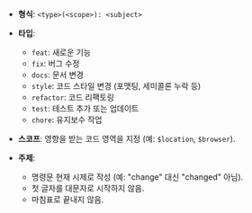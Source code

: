 - **형식**: `<type>(<scope>): <subject>`
- **타입**:
    
    - `feat`: 새로운 기능
    - `fix`: 버그 수정
    - `docs`: 문서 변경
    - `style`: 코드 스타일 변경 (포맷팅, 세미콜론 누락 등)
    - `refactor`: 코드 리팩토링
    - `test`: 테스트 추가 또는 업데이트
    - `chore`: 유지보수 작업
    
- **스코프**: 영향을 받는 코드 영역을 지정 (예: `$location`, `$browser`).
- **주제**:
    
    - 명령문 현재 시제로 작성 (예: "change" 대신 "changed" 아님).
    - 첫 글자를 대문자로 시작하지 않음.
    - 마침표로 끝내지 않음.